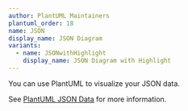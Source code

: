 ```yaml
---
author: PlantUML Maintainers
plantuml_order: 18
name: JSON
display_name: JSON Diagram
variants:
  - name: JSONwithHighlight
    display_name: JSON Diagram with Highlight
---
```


You can use PlantUML to visualize your JSON data.

See [PlantUML JSON Data](https://plantuml.com/en/json) for more information.
